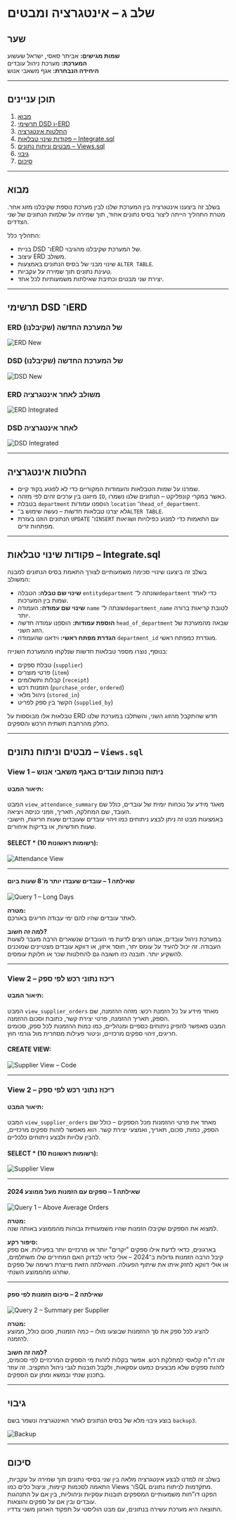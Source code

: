 # שלב ג – אינטגרציה ומבטים

## שער

**שמות מגישים:** אביתר סאסי, ישראל שעשוע  
**המערכת:** מערכת ניהול עובדים  
**היחידה הנבחרת:** אגף משאבי אנוש

---

## תוכן עניינים

1. [מבוא](#מבוא)  
2. [תרשימי DSD ו-ERD](#תרשימי-dsd-ו-erd)  
3. [החלטות אינטגרציה](#החלטות-אינטגרציה)  
4. [פקודות שינוי טבלאות – Integrate.sql](#פקודות-שינוי-טבלאות--integratesql)  
5. [מבטים וניתוח נתונים – Views.sql](#מבטים-וניתוח-נתונים--viewssql)  
6. [גיבוי](#גיבוי)  
7. [סיכום](#סיכום)  

---

## מבוא

בשלב זה ביצענו אינטגרציה בין המערכת שלנו לבין מערכת נוספת שקיבלנו מזוג אחר. מטרת התהליך הייתה ליצור בסיס נתונים אחוד, תוך שמירה על שלמות הנתונים של שני הצדדים.

התהליך כלל:
- בניית DSD ו־ERD של המערכת שקיבלנו מהגיבוי.
- עיצוב ERD משולב.
- שינוי מבני של בסיס הנתונים באמצעות `ALTER TABLE`.
- טעינת נתונים תוך שמירה על עקביות.
- יצירת שני מבטים וכתיבת שאילתות משמעותיות לכל אחד.

---

## תרשימי DSD ו־ERD


### ERD של המערכת החדשה (שקיבלנו)

![ERD New](images/erd_friend.png)

### DSD של המערכת החדשה (שקיבלנו)

![DSD New](images/dsd_friend.png)

### ERD משולב לאחר אינטגרציה

![ERD Integrated](images/erd_integrated.png)

### DSD לאחר אינטגרציה

![DSD Integrated](images/dsd_integrated.png)


---

## החלטות אינטגרציה

- שמרנו על שמות הטבלאות והעמודות המקוריים כדי לא לפגוע בקוד קיים.
- מיזגנו בין ערכים זהים לפי מזהה `ID`, כאשר במקרי קונפליקט – הנתונים שלנו נשמרו.
- בטבלת `department` הוספנו עמודות `location` ו־`head_of_department`.
- לא יצרנו טבלאות חדשות – נעשה שימוש ב־`ALTER TABLE`.
- הנתונים הוזנו בעזרת `UPDATE` ו־`INSERT` עם התאמות כדי למנוע כפילויות ושגיאות מפתחות זרים.

---

## פקודות שינוי טבלאות – Integrate.sql

בשלב זה ביצענו שינויי סכימה משמעותיים לצורך התאמת בסיס הנתונים למבנה המשולב:

- **שינוי שם טבלה:** הטבלה `entitydepartment` שונתה ל־`department` כדי לאחד שמות בין המערכות.
- **שינוי שם עמודה:** העמודה `name` שונתה ל־`department_name` לטובת קריאות ברורה יותר.
- **הוספת עמודות:** הוספנו עמודה חדשה `head_of_department` שבאה מהמערכת של הזוג השני.
- **הגדרת מפתח ראשי:** וידאנו שהעמודה `department_id` מוגדרת כמפתח ראשי.

בנוסף, נוצרו מספר טבלאות חדשות שנלקחו מהמערכת השנייה:
- טבלת ספקים (`supplier`)
- פרטי מוצרים (`item`)
- קבלות ותשלומים (`receipt`)
- הזמנות רכש (`purchase_order`, `ordered`)
- ניהול מלאי (`stored_in`)
- הקשר בין ספק לפריט (`supplied_by`)

טבלאות אלו מבוססות על ERD חדש שהתקבל מהזוג השני, והשתלבו במערכת שלנו כחלק מהרחבת תשתית הרכש והספקים.


---

## מבטים וניתוח נתונים – `Views.sql`

### View 1 – ניתוח נוכחות עובדים באגף משאבי אנוש

#### תיאור המבט:

המבט `view_attendance_summary` מאגד מידע על נוכחות יומית של עובדים, כולל שם העובד, שם המחלקה, תאריך, וזמני כניסה ויציאה.  
באמצעות מבט זה ניתן לבצע ניתוחים כמו זיהוי עובדים שעובדים שעות חריגות, חישובי שעות חודשיות, או בדיקות איחורים.

#### SELECT * (10 רשומות ראשונות):

![Attendance View](images/view1_select.png)

---

#### שאילתה 1 – עובדים שעבדו יותר מ־8 שעות ביום

![Query 1 – Long Days](images/view1_query1.png)

**מטרה:**  
לאתר עובדים שהיו להם ימי עבודה חריגים באורכם.

**למה זה חשוב?**  
במערכת ניהול עובדים, אנחנו רוצים לדעת מי העובדים שנשארים הרבה מעבר לשעות העבודה. זה יכול להעיד על עומס יתר, חוסר איזון, או דווקא עובדים מצטיינים שמוכנים להשקיע יותר. תובנה כזו חשובה גם להחלטות שכר או חלוקת עומסים.

---

### View 2 – ריכוז נתוני רכש לפי ספק

#### תיאור המבט:

המבט `view_supplier_orders` מאחד מידע על כל הזמנת רכש: מזהה ההזמנה, שם הספק, תאריך ההזמנה, פרטי יצירת קשר, כתובת וסכום ההזמנה.  
המבט מאפשר להפיק ניתוחים כספיים ומנהליים, כמו כמות ההזמנות לכל ספק, סכומים חריגים, זיהוי ספקים מרכזיים, וניטור פעילות מסחרית מול גורמי חוץ.

#### CREATE VIEW:

![Supplier View – Code](images/view2_create.png)

---

### View 2 – ריכוז נתוני רכש לפי ספק

#### תיאור המבט:

המבט `view_supplier_orders` מאחד את פרטי ההזמנות מכל הספקים – כולל שם הספק, כמות, סכום, תאריך, ואמצעי יצירת קשר. הוא מאפשר לזהות ספקים מרכזיים, להבין עלויות ולבצע ניתוחים כלכליים.

#### SELECT * (10 רשומות ראשונות):

![Supplier View](images/view2_select.png)

---

#### שאילתה 1 – ספקים עם הזמנות מעל ממוצע 2024

![Query 1 – Above Average Orders](images/view2_query1.png)

**מטרה:**  
למצוא את הספקים שקיבלו הזמנות שהיו משמעותית גבוהות מהממוצע באותה שנה.

**סיפור רקע:**  
בארגונים, כדאי לדעת אילו ספקים "יקרים" יותר או מרכזיים יותר בפעילות. אם ספק קיבל הרבה הזמנות גדולות ב־2024 – אולי כדאי לבדוק האם המחירים שלו משתלמים, או אולי דווקא לחזק איתו את שיתוף הפעולה. השאילתה הזאת מייצרת רשימה של ספקים שחרגו מהממוצע השנתי.

---

#### שאילתה 2 – סיכום הזמנות לפי ספק

![Query 2 – Summary per Supplier](images/view2_query2.png)

**מטרה:**  
להציג לכל ספק את סך ההזמנות שבוצעו מולו – כמה הזמנות, סכום כולל, ממוצע להזמנה.

**למה זה חשוב?**  
זהו דו"ח קלאסי למחלקת רכש. אפשר בקלות לזהות מי הספקים המרכזיים לפי סכומים, לזהות ספקים שלא מבצעים כמעט עסקאות, ולקבל תובנות לגבי ניהול התקציב. זה עוזר בתכנון שנתי ובמשא ומתן עם הספקים.

---

## גיבוי

בוצע גיבוי מלא של בסיס הנתונים לאחר האינטגרציה ונשמר בשם `backup3`.

![Backup](images/backup3.png)

---

## סיכום

בשלב זה למדנו לבצע אינטגרציה מלאה בין שני בסיסי נתונים תוך שמירה על עקביות, התאמה לסכמות קיימות, וניצול כלים כמו Views ו־SQL מתקדמות לניתוח נתונים.  
הפקנו דו"חות משמעותיים המספקים תובנות עסקיות וניהוליות, בין אם על התנהגות עובדים ובין אם על ספקים והוצאות.  
התוצאה היא מערכת עשירה בנתונים, עם מבט הוליסטי על תפקוד הארגון משני צדדיו.

